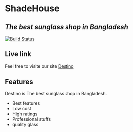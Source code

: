# ShadeHouse
## _The best sunglass shop in Bangladesh_



[![Build Status](https://travis-ci.org/joemccann/dillinger.svg?branch=master)](https://travis-ci.org/joemccann/dillinger)
## Live link

Feel free to visite our site [Destino](https://destino-7072b.web.app/)

## Features
Destino is The best sunglass shop in Bangladesh.

- Best features 
- Low cost
- High ratings
- Professional stuffs
- quality glass
